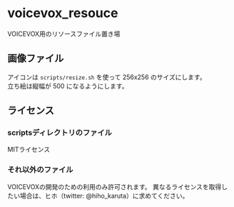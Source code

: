 # voicevox_resouce
VOICEVOX用のリソースファイル置き場

## 画像ファイル
アイコンは `scripts/resize.sh` を使って 256x256 のサイズにします。  
立ち絵は縦幅が 500 になるようにします。

## ライセンス
### scriptsディレクトリのファイル
MITライセンス

### それ以外のファイル
VOICEVOXの開発のための利用のみ許可されます。
異なるライセンスを取得したい場合は、ヒホ（twitter: @hiho_karuta）に求めてください。

